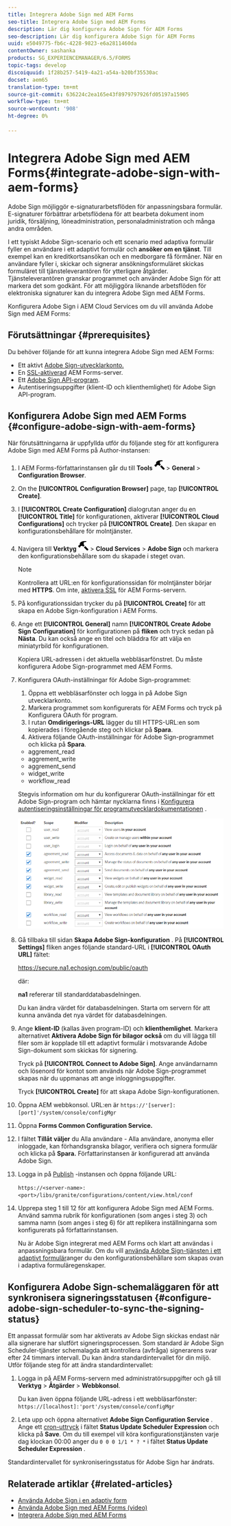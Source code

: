 ```yaml
---
title: Integrera Adobe Sign med AEM Forms
seo-title: Integrera Adobe Sign med AEM Forms
description: Lär dig konfigurera Adobe Sign för AEM Forms
seo-description: Lär dig konfigurera Adobe Sign för AEM Forms
uuid: e5049775-fb6c-4228-9823-e6a2811460da
contentOwner: sashanka
products: SG_EXPERIENCEMANAGER/6.5/FORMS
topic-tags: develop
discoiquuid: 1f28b257-5419-4a21-a54a-b20bf35530ac
docset: aem65
translation-type: tm+mt
source-git-commit: 636224c2ea165e43f8979797926fd05197a15905
workflow-type: tm+mt
source-wordcount: '908'
ht-degree: 0%

---
```



# Integrera Adobe Sign med AEM Forms{#integrate-adobe-sign-with-aem-forms}

Adobe Sign möjliggör e-signaturarbetsflöden för anpassningsbara formulär. E-signaturer förbättrar arbetsflödena för att bearbeta dokument inom juridik, försäljning, löneadministration, personaladministration och många andra områden.

I ett typiskt Adobe Sign-scenario och ett scenario med adaptiva formulär fyller en användare i ett adaptivt formulär och **ansöker om en tjänst**. Till exempel kan en kreditkortsansökan och en medborgare få förmåner. När en användare fyller i, skickar och signerar ansökningsformuläret skickas formuläret till tjänsteleverantören för ytterligare åtgärder. Tjänsteleverantören granskar programmet och använder Adobe Sign för att markera det som godkänt. För att möjliggöra liknande arbetsflöden för elektroniska signaturer kan du integrera Adobe Sign med AEM Forms.

Konfigurera Adobe Sign i AEM Cloud Services om du vill använda Adobe Sign med AEM Forms:

## Förutsättningar {#prerequisites}

Du behöver följande för att kunna integrera Adobe Sign med AEM Forms:

* Ett aktivt [Adobe Sign-utvecklarkonto.](https://acrobat.adobe.com/us/en/why-adobe/developer-form.html)
* En [SSL-aktiverad](/help/sites-administering/ssl-by-default.md) AEM Forms-server.
* Ett [Adobe Sign API-program](https://www.adobe.io/apis/documentcloud/sign/docs.html#!adobedocs/adobe-sign/master/gstarted/create_app.md).
* Autentiseringsuppgifter (klient-ID och klienthemlighet) för Adobe Sign API-program.

## Konfigurera Adobe Sign med AEM Forms {#configure-adobe-sign-with-aem-forms}

När förutsättningarna är uppfyllda utför du följande steg för att konfigurera Adobe Sign med AEM Forms på Author-instansen:

1. I AEM Forms-författarinstansen går du till **Tools** ![hammer](assets/hammer.png) > **General** > **Configuration Browser**.
1. On the **[!UICONTROL Configuration Browser]** page, tap **[!UICONTROL Create]**.
1. I **[!UICONTROL Create Configuration]** dialogrutan anger du en **[!UICONTROL Title]** för konfigurationen, aktiverar **[!UICONTROL Cloud Configurations]** och trycker på **[!UICONTROL Create]**. Den skapar en konfigurationsbehållare för molntjänster.
1. Navigera till **Verktyg** ![hammare](assets/hammer.png) > **Cloud Services** > **Adobe Sign** och markera den konfigurationsbehållare som du skapade i steget ovan.

   >[!NOTE]
   >
   >Kontrollera att URL:en för konfigurationssidan för molntjänster börjar med **HTTPS**. Om inte, [aktivera SSL](/help/sites-administering/ssl-by-default.md) för AEM Forms-servern.

1. På konfigurationssidan trycker du på **[!UICONTROL Create]** för att skapa en Adobe Sign-konfiguration i AEM Forms.
1. Ange ett **[!UICONTROL General]** namn **[!UICONTROL Create Adobe Sign Configuration]** för konfigurationen på **fliken** och tryck sedan på **Nästa**. Du kan också ange en titel och bläddra för att välja en miniatyrbild för konfigurationen.

   Kopiera URL-adressen i det aktuella webbläsarfönstret. Du måste konfigurera Adobe Sign-programmet med AEM Forms.

1. Konfigurera OAuth-inställningar för Adobe Sign-programmet:

   1. Öppna ett webbläsarfönster och logga in på Adobe Sign utvecklarkonto.
   1. Markera programmet som konfigurerats för AEM Forms och tryck på Konfigurera OAuth för program.
   1. I rutan **Omdirigerings-URL** lägger du till HTTPS-URL:en som kopierades i föregående steg och klickar på **Spara**.
   1. Aktivera följande OAuth-inställningar för Adobe Sign-programmet och klicka på **Spara**.
   * aggrement_read
   * aggrement_write
   * aggrement_send
   * widget_write
   * workflow_read

   Stegvis information om hur du konfigurerar OAuth-inställningar för ett Adobe Sign-program och hämtar nycklarna finns i [Konfigurera autentiseringsinställningar för programutvecklardokumentationen](https://www.adobe.io/apis/documentcloud/sign/docs.html#!adobedocs/adobe-sign/master/gstarted/configure_oauth.md) .

   ![OAuth-konfiguration](assets/oauthconfig_new.png)

1. Gå tillbaka till sidan **Skapa Adobe Sign-konfiguration** . På **[!UICONTROL Settings]** fliken anges följande standard-URL i **[!UICONTROL OAuth URL]** fältet:

   https://secure.na1.echosign.com/public/oauth

   där:

   **na1** refererar till standarddatabasdelningen.

   Du kan ändra värdet för databasdelningen. Starta om servern för att kunna använda det nya värdet för databasdelningen.

1. Ange **klient-ID** (kallas även program-ID) och **klienthemlighet**. Markera alternativet **Aktivera Adobe Sign för bilagor också** om du vill lägga till filer som är kopplade till ett adaptivt formulär i motsvarande Adobe Sign-dokument som skickas för signering.

   Tryck på **[!UICONTROL Connect to Adobe Sign]**. Ange användarnamn och lösenord för kontot som används när Adobe Sign-programmet skapas när du uppmanas att ange inloggningsuppgifter.

   Tryck **[!UICONTROL Create]** för att skapa Adobe Sign-konfigurationen.

1. Öppna AEM webbkonsol. URL:en är `https://'[server]:[port]'/system/console/configMgr`
1. Öppna **Forms Common Configuration Service.**
1. I fältet **Tillåt** **väljer** du Alla användare - Alla användare, anonyma eller inloggade, kan förhandsgranska bilagor, verifiera och signera formulär och klicka på **Spara.** Författarinstansen är konfigurerad att använda Adobe Sign.
1. Logga in på [Publish](/help/sites-deploying/deploy.md) -instansen och öppna följande URL:

   `https://<server-name>:<port>/libs/granite/configurations/content/view.html/conf`

1. Upprepa steg 1 till 12 för att konfigurera Adobe Sign med AEM Forms. Använd samma rubrik för konfigurationen (som anges i steg 3) och samma namn (som anges i steg 6) för att replikera inställningarna som konfigurerats på författarinstansen.

   Nu är Adobe Sign integrerat med AEM Forms och klart att användas i anpassningsbara formulär. Om du vill [använda Adobe Sign-tjänsten i ett adaptivt formulär](../../forms/using/working-with-adobe-sign.md#configure-adobe-sign-for-an-adaptive-form)anger du den konfigurationsbehållare som skapas ovan i adaptiva formuläregenskaper.

## Konfigurera Adobe Sign-schemaläggaren för att synkronisera signeringsstatusen {#configure-adobe-sign-scheduler-to-sync-the-signing-status}

Ett anpassat formulär som har aktiverats av Adobe Sign skickas endast när alla signerare har slutfört signeringsprocessen. Som standard är Adobe Sign Scheduler-tjänster schemalagda att kontrollera (avfråga) signerarens svar efter 24 timmars intervall. Du kan ändra standardintervallet för din miljö. Utför följande steg för att ändra standardintervallet:

1. Logga in på AEM Forms-servern med administratörsuppgifter och gå till **Verktyg** > **Åtgärder** > **Webbkonsol**.

   Du kan även öppna följande URL-adress i ett webbläsarfönster:
   `https://[localhost]:'port'/system/console/configMgr`

1. Leta upp och öppna alternativet **Adobe Sign Configuration Service** . Ange ett [cron-uttryck](https://en.wikipedia.org/wiki/Cron#CRON_expression) i fältet **Status Update Scheduler Expression** och klicka på **Save**. Om du till exempel vill köra konfigurationstjänsten varje dag klockan 00:00 anger du `0 0 0 1/1 * ? *` i fältet **Status Update Scheduler Expression** .

Standardintervallet för synkroniseringsstatus för Adobe Sign har ändrats.

## Relaterade artiklar {#related-articles}

* [Använda Adobe Sign i en adaptiv form](../../forms/using/working-with-adobe-sign.md)
* [Använda Adobe Sign med AEM Forms (video)](https://helpx.adobe.com/experience-manager/kt/forms/using/adobe-sign-integration-feature-video.html)
* [Integrera Adobe Sign med AEM Forms](../../forms/using/adobe-sign-integration-adaptive-forms.md)

